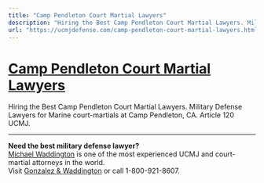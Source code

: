 ```yaml
---
title: "Camp Pendleton Court Martial Lawyers"
description: "Hiring the Best Camp Pendleton Court Martial Lawyers. Military Defense Lawyers for  Marine court-martials at Camp Pendleton, CA. Article 120 UCMJ."
url: "https://ucmjdefense.com/camp-pendleton-court-martial-lawyers.html"
---
```


# [Camp Pendleton Court Martial Lawyers](https://ucmjdefense.com/camp-pendleton-court-martial-lawyers.html)

Hiring the Best Camp Pendleton Court Martial Lawyers. Military Defense Lawyers for  Marine court-martials at Camp Pendleton, CA. Article 120 UCMJ.

---

**Need the best military defense lawyer?**  
[Michael Waddington](https://ucmjdefense.com/attorneys/michael-stewart-waddington-partner.html) is one of the most experienced UCMJ and court-martial attorneys in the world.  
Visit [Gonzalez & Waddington](https://ucmjdefense.com) or call 1-800-921-8607.
